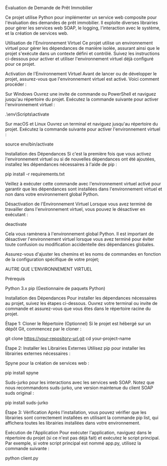 Évaluation de Demande de Prêt Immobilier

Ce projet utilise Python pour implémenter un service web composite pour l'évaluation des demandes de prêt immobilier. Il exploite diverses librairies pour gérer les services web SOAP, le logging, l'interaction avec le système, et la création de services web.

Utilisation de l'Environnement Virtuel
Ce projet utilise un environnement virtuel pour gérer les dépendances de manière isolée, assurant ainsi que le projet s'exécute dans un contexte défini et contrôlé. Suivez les instructions ci-dessous pour activer et utiliser l'environnement virtuel déjà configuré pour ce projet.

Activation de l'Environnement Virtuel
Avant de lancer ou de développer le projet, assurez-vous que l'environnement virtuel est activé. Voici comment procéder :

Sur Windows
Ouvrez une invite de commande ou PowerShell et naviguez jusqu'au répertoire du projet. Exécutez la commande suivante pour activer l'environnement virtuel :

.\env\Scripts\activate

Sur macOS et Linux
Ouvrez un terminal et naviguez jusqu'au répertoire du projet. Exécutez la commande suivante pour activer l'environnement virtuel :

source env/bin/activate

Installation des Dépendances
Si c'est la première fois que vous activez l'environnement virtuel ou si de nouvelles dépendances ont été ajoutées, installez les dépendances nécessaires à l'aide de pip :

pip install -r requirements.txt

Veillez à exécuter cette commande avec l'environnement virtuel activé pour garantir que les dépendances sont installées dans l'environnement virtuel et non dans votre environnement global Python.

Désactivation de l'Environnement Virtuel
Lorsque vous avez terminé de travailler dans l'environnement virtuel, vous pouvez le désactiver en exécutant :

deactivate

Cela vous ramènera à l'environnement global Python. Il est important de désactiver l'environnement virtuel lorsque vous avez terminé pour éviter toute confusion ou modification accidentelle des dépendances globales.

Assurez-vous d'ajuster les chemins et les noms de commandes en fonction de la configuration spécifique de votre projet;

AUTRE QUE L'ENVIRONNEMENT VIRTUEL

Prérequis

Python 3.x
pip (Gestionnaire de paquets Python)

Installation des Dépendances
Pour installer les dépendances nécessaires au projet, suivez les étapes ci-dessous. Ouvrez votre terminal ou invite de commande et assurez-vous que vous êtes dans le répertoire racine du projet.

Étape 1: Cloner le Répertoire (Optionnel)
Si le projet est hébergé sur un dépôt Git, commencez par le cloner :

git clone https://your-repository-url.git
cd your-project-name


Étape 2: Installer les Librairies Externes
Utilisez pip pour installer les librairies externes nécessaires :

Spyne pour la création de services web :

pip install spyne

Suds-jurko pour les interactions avec les services web SOAP. Notez que nous recommandons suds-jurko, une version maintenue du client SOAP suds original :

pip install suds-jurko

Étape 3: Vérification
Après l'installation, vous pouvez vérifier que les librairies sont correctement installées en utilisant la commande pip list, qui affichera toutes les librairies installées dans votre environnement.

Exécution de l'Application
Pour exécuter l'application, naviguez dans le répertoire du projet (si ce n'est pas déjà fait) et exécutez le script principal. Par exemple, si votre script principal est nommé app.py, utilisez la commande suivante :

python client.py
